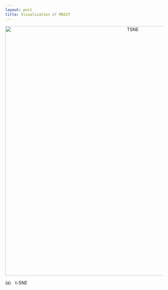 ```yaml
---
layout: post
title: Visualization of MNIST
---
```


<p align="center">
<img class="embedded" src="{{ site.baseurl }}figure/tsne.gif" alt="TSNE" style="width: 800px;"/>
<div class="caption">
(a) t-SNE
</div>
</p>


